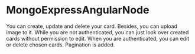 # MongoExpressAngularNode
You can create, update and delete your card. Besides, you can upload image to it. While you are not authenticated, you can just look over created cards without permission to edit. When you are authenticated, you can edit or delete chosen cards. Pagination is added.
